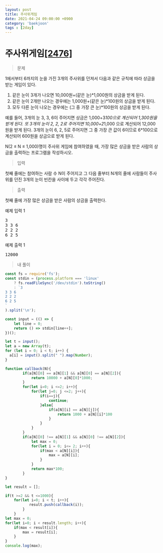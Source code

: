 ```yaml
---
layout: post
title: 주사위게임
date: 2021-04-24 09:00:00 +0900
category: 'baekjoon'
tags : [2day]
---
```

# 주사위게임[[2476]][주사위게임]
>문제

1에서부터 6까지의 눈을 가진 3개의 주사위를 던져서 다음과 같은 규칙에 따라 상금을 받는 게임이 있다.

<ol>
    <li>같은 눈이 3개가 나오면 10,000원+(같은 눈)*1,000원의 상금을 받게 된다.</li>
    <li>같은 눈이 2개만 나오는 경우에는 1,000원+(같은 눈)*100원의 상금을 받게 된다.</li>
    <li>모두 다른 눈이 나오는 경우에는 (그 중 가장 큰 눈)*100원의 상금을 받게 된다. </li>
</ol>

예를 들어, 3개의 눈 3, 3, 6이 주어지면 상금은 1,000+3*100으로 계산되어 1,300원을 받게 된다. 또 3개의 눈이 2, 2, 2로 주어지면 10,000+2*1,000 으로 계산되어 12,000원을 받게 된다. 3개의 눈이 6, 2, 5로 주어지면 그 중 가장 큰 값이 6이므로 6*100으로 계산되어 600원을 상금으로 받게 된다.

N(2 ≤ N ≤ 1,000)명이 주사위 게임에 참여하였을 때, 가장 많은 상금을 받은 사람의 상금을 출력하는 프로그램을 작성하시오.

>입력

첫째 줄에는 참여하는 사람 수 N이 주어지고 그 다음 줄부터 N개의 줄에 사람들이 주사위를 던진 3개의 눈이 빈칸을 사이에 두고 각각 주어진다. 

>출력

첫째 줄에 가장 많은 상금을 받은 사람의 상금을 출력한다.

<div class="mt-20">
	<div class="row">
		<div class="col-md-6 pl-0">
			<section id="sampleinput1">
                <div class="headline">
                <p>예제 입력 1</p>
                </div>
			    <pre class="sampledata" id="sample-input-1">3<br>3 3 6<br>2 2 2<br>6 2 5</pre>
		    </section>
	    </div>
	    <div class="col-md-6 pl-0">
		    <section id="sampleoutput1">
                <div class="headline">
                <p>예제 출력 1</p>
                </div>
                <pre class="sampledata" id="sample-output-1">12000</pre>
            </section>
	    </div>
	</div>
</div>

>내 풀이

```javascript
const fs = require('fs');
const stdin = (process.platform === 'linux'
    ? fs.readFileSync('/dev/stdin').toString()
    : `3
3 3 6
2 2 2
6 2 5
`
).split('\n');

const input = (() => {
    let line = 0;
    return () => stdin[line++];
})();

let t = input();
let a = new Array(t);
for (let i = 0; i < t; i++) {
  a[i] = input().split(" ").map(Number);
}

function callback(N){
        if(a[N][0] == a[N][1] && a[N][0] == a[N][2]){
            return 10000 + a[N][0]*1000;
        }
        for(let i=0; i <=2; i++){
            for(let j=0; j <=2; j++){
                if(i==j){
                    continue;
                }else{
                    if(a[N][i] == a[N][j]){
                        return 1000 + a[N][i]*100
                    }
                }
            }
        }
        if(a[N][0] !== a[N][1] && a[N][0] !== a[N][2]){
            let max = 0;
            for(let i = 0; i<= 2; i++){
                if(max < a[N][i]){
                    max = a[N][i];
                }
            }
            return max*100;
        }
}

let result = [];

if(t >=2 && t <=1000){
    for(let i=0; i < t; i++){
           result.push(callback(i));
        }
    }   
let max = 0;
for(let i=0; i < result.length; i++){
    if(max < result[i]){
        max = result[i];
    }
}
console.log(max);
```

[주사위게임]:https://www.acmicpc.net/problem/2476